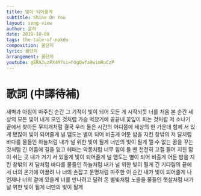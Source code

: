 ```yaml
---
title: 빛이 되어줄게
subtitle: Shine On You
layout: song-view
author: 윤하
date: 2019-10-08
tags: the-tale-of-nokdu
composition: 꿀단지
lyric: 꿀단지
arrangement: 꿀단지
youtube: gERAJuzPX4M?si=hXgQwfa9wimRuCzP
---
```


# 歌詞 (中譯待補)

새벽과 아침이 마주친 순간
그 기적이 빛이 되어
모든 게 시작되듯
너를 처음 본 순간
세상의 모든 빛이
내게 모인 것처럼
가슴 벅찼기에
끝끝내 꽃잎이 피는 것처럼
저 소나기 끝에서
찾아든 무지개처럼
결국 우리 둘은
시간의 어디쯤에
세상의 한 가운데
함께 서 있게 됐잖아
빛이 되어줄게
널 맴도는 별이 되어 비출게
어둔 밤을 지킨
창밖의 저 달처럼
바다를 물들인 하늘처럼
내가 널 위한 빛이 될게
너만의 빛이 될게
깰 수 없는 꿈을 꾸는 것처럼
긴 어둠에 길을 잃고
헤매는 악몽처럼
너무 힘이 들 땐
천천히 고갤 들어
지친 맘이 쉬는 곳
내가 거기 서 있을게
빛이 되어줄게
널 맴도는 별이 되어 비출게
어둔 밤을 지킨
창밖의 저 달처럼
바다를 물들인 하늘처럼
내가 널 위한 빛이 될게
긴 기다림의 끝에서
너의 온기에 이끌려
나 너의 손잡고
운명처럼 마주한 이 순간
내가
빛이 되어줄게
나 언제나 너의 곁에 있을게
너를 만나려고 달려 온 별빛처럼
노을을 물들인 햇살처럼
내가 널 위한 빛이 될게
너만의 빛이 될게
